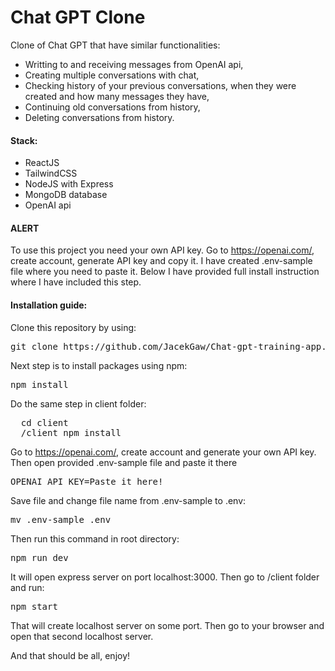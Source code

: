 # Chat GPT Clone

Clone of Chat GPT that have similar functionalities:
- Writting to and receiving messages from OpenAI api,
- Creating multiple conversations with chat,
- Checking history of your previous conversations, when they were created and how many messages they have,
- Continuing old conversations from history,
- Deleting conversations from history.

#### Stack:
- ReactJS
- TailwindCSS
- NodeJS with Express
- MongoDB database
- OpenAI api

#### ALERT
To use this project you need your own API key. Go to https://openai.com/, create account, generate API key and copy it.
I have created .env-sample file where you need to paste it. Below I have provided full install instruction where I have included this step.
  
#### Installation guide:
Clone this repository by using:
<pre>git clone https://github.com/JacekGaw/Chat-gpt-training-app.git</pre>
Next step is to install packages using npm:
<pre>npm install</pre>
Do the same step in client folder:
<pre>
  cd client
  /client npm install
</pre>
Go to https://openai.com/, create account and generate your own API key. Then open provided .env-sample file and paste it there
<pre>OPENAI_API_KEY=Paste it here!</pre>
Save file and change file name from .env-sample to .env:
<pre>mv .env-sample .env</pre>
Then run this command in root directory: 
<pre>npm run dev</pre>
It will open express server on port localhost:3000.
Then go to /client folder and run:
<pre>npm start</pre>
That will create localhost server on some port.
Then go to your browser and open that second localhost server.

And that should be all, enjoy!
